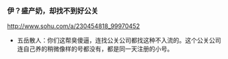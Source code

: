 ### 伊？盛产奶，却找不到好公关
http://www.sohu.com/a/230454818_99970452
- 五岳散人：你们这帮臭傻逼，连找公关公司都找这种不入流的。这个公关公司连自己养的稍微像样的号都没有，都是同一天注册的小号。